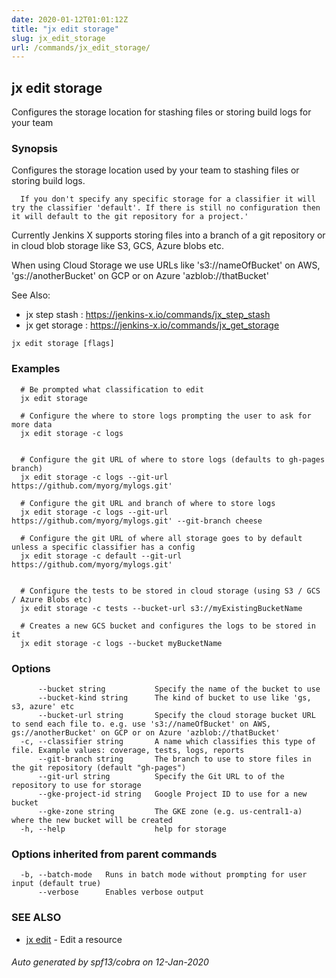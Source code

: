 ```yaml
---
date: 2020-01-12T01:01:12Z
title: "jx edit storage"
slug: jx_edit_storage
url: /commands/jx_edit_storage/
---
```

## jx edit storage

Configures the storage location for stashing files or storing build logs for your team

### Synopsis

Configures the storage location used by your team to stashing files or storing build logs.
  
      If you don't specify any specific storage for a classifier it will try the classifier 'default'. If there is still no configuration then it will default to the git repository for a project.'
  
Currently Jenkins X supports storing files into a branch of a git repository or in cloud blob storage like S3, GCS, Azure blobs etc. 

When using Cloud Storage we use URLs like 's3://nameOfBucket' on AWS, 'gs://anotherBucket' on GCP or on Azure 'azblob://thatBucket' 

See Also: 

  * jx step stash : https://jenkins-x.io/commands/jx_step_stash  
  * jx get storage : https://jenkins-x.io/commands/jx_get_storage

```
jx edit storage [flags]
```

### Examples

```
  # Be prompted what classification to edit
  jx edit storage
  
  # Configure the where to store logs prompting the user to ask for more data
  jx edit storage -c logs
  
  
  # Configure the git URL of where to store logs (defaults to gh-pages branch)
  jx edit storage -c logs --git-url https://github.com/myorg/mylogs.git'
  
  # Configure the git URL and branch of where to store logs
  jx edit storage -c logs --git-url https://github.com/myorg/mylogs.git' --git-branch cheese
  
  # Configure the git URL of where all storage goes to by default unless a specific classifier has a config
  jx edit storage -c default --git-url https://github.com/myorg/mylogs.git'
  
  
  # Configure the tests to be stored in cloud storage (using S3 / GCS / Azure Blobs etc)
  jx edit storage -c tests --bucket-url s3://myExistingBucketName
  
  # Creates a new GCS bucket and configures the logs to be stored in it
  jx edit storage -c logs --bucket myBucketName
```

### Options

```
      --bucket string           Specify the name of the bucket to use
      --bucket-kind string      The kind of bucket to use like 'gs, s3, azure' etc
      --bucket-url string       Specify the cloud storage bucket URL to send each file to. e.g. use 's3://nameOfBucket' on AWS, gs://anotherBucket' on GCP or on Azure 'azblob://thatBucket'
  -c, --classifier string       A name which classifies this type of file. Example values: coverage, tests, logs, reports
      --git-branch string       The branch to use to store files in the git repository (default "gh-pages")
      --git-url string          Specify the Git URL to of the repository to use for storage
      --gke-project-id string   Google Project ID to use for a new bucket
      --gke-zone string         The GKE zone (e.g. us-central1-a) where the new bucket will be created
  -h, --help                    help for storage
```

### Options inherited from parent commands

```
  -b, --batch-mode   Runs in batch mode without prompting for user input (default true)
      --verbose      Enables verbose output
```

### SEE ALSO

* [jx edit](/commands/jx_edit/)	 - Edit a resource

###### Auto generated by spf13/cobra on 12-Jan-2020
